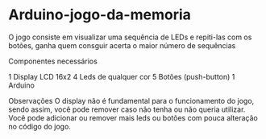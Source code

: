 # Arduino-jogo-da-memoria
O jogo consiste em visualizar uma sequência de LEDs e repiti-las com os botões, ganha quem consguir acerta o maior número de sequências

Componentes necessários

1 Display LCD 16x2
4 Leds de qualquer cor
5 Botões (push-button)
1 Arduino

Observações
O display não é fundamental para o funcionamento do jogo, sendo assim, você pode remover caso não tenha ou não queria utilizar.
Você pode adicionar ou remover mais leds ou botões com pouca alteração no código do jogo.

